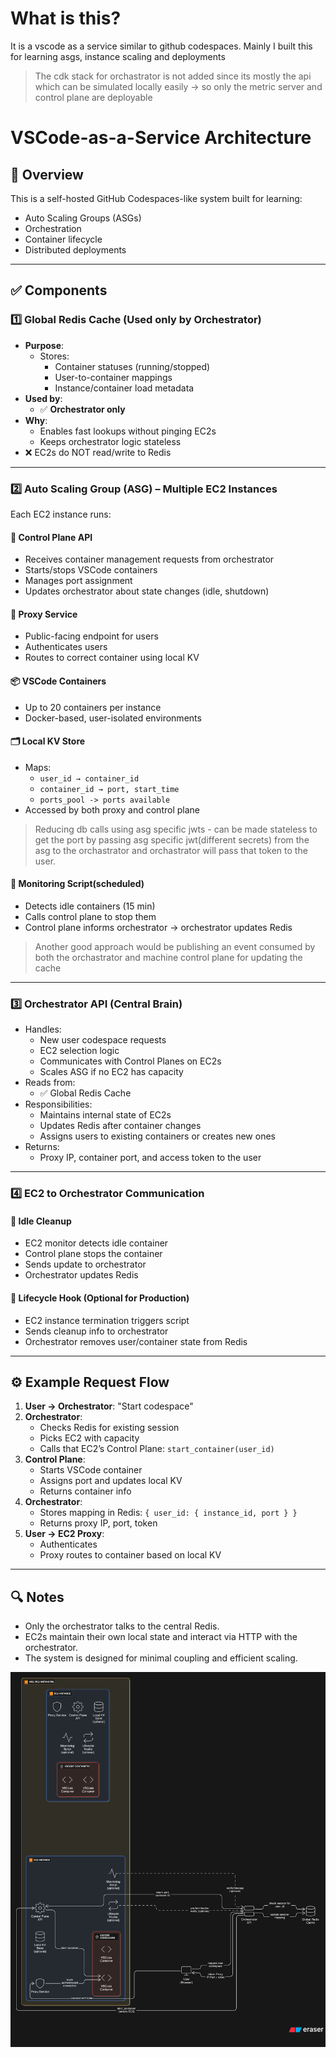 # What is this?
It is a vscode as a service similar to github codespaces. Mainly I built this for learning asgs, instance scaling and deployments
> The cdk stack for orchastrator  is not added since its mostly the api which can be simulated locally easily -> so only the metric server and control plane are deployable
# VSCode-as-a-Service Architecture

## 🧠 Overview
This is a self-hosted GitHub Codespaces-like system built for learning:
- Auto Scaling Groups (ASGs)
- Orchestration
- Container lifecycle
- Distributed deployments

---

## ✅ Components

### 1️⃣ Global Redis Cache (Used only by Orchestrator)

- **Purpose**:
  - Stores:
    - Container statuses (running/stopped)
    - User-to-container mappings
    - Instance/container load metadata
- **Used by**:
  - ✅ **Orchestrator only**
- **Why**:
  - Enables fast lookups without pinging EC2s
  - Keeps orchestrator logic stateless
- ❌ EC2s do NOT read/write to Redis

---

### 2️⃣ Auto Scaling Group (ASG) – Multiple EC2 Instances

Each EC2 instance runs:

#### 🧠 Control Plane API
- Receives container management requests from orchestrator
- Starts/stops VSCode containers
- Manages port assignment
- Updates orchestrator about state changes (idle, shutdown)

#### 🔐 Proxy Service
- Public-facing endpoint for users
- Authenticates users
- Routes to correct container using local KV

#### 📦 VSCode Containers
- Up to 20 containers per instance
- Docker-based, user-isolated environments

#### 🗂️ Local KV Store
- Maps:
  - `user_id → container_id`
  - `container_id → port, start_time`
  - `ports_pool -> ports available`
- Accessed by both proxy and control plane
> Reducing db calls using asg specific jwts - can be made stateless to get the port by passing asg specific jwt(different secrets) from the asg to the orchastrator and orchastrator will pass that token to the user.

#### 🔄 Monitoring Script(scheduled)
- Detects idle containers (15 min)
- Calls control plane to stop them
- Control plane informs orchestrator → orchestrator updates Redis
> Another good approach would be publishing an event consumed by both the orchastrator and machine control plane for updating the cache
---

### 3️⃣ Orchestrator API (Central Brain)

- Handles:
  - New user codespace requests
  - EC2 selection logic
  - Communicates with Control Planes on EC2s
  - Scales ASG if no EC2 has capacity
- Reads from:
  - ✅ Global Redis Cache
- Responsibilities:
  - Maintains internal state of EC2s
  - Updates Redis after container changes
  - Assigns users to existing containers or creates new ones
- Returns:
  - Proxy IP, container port, and access token to the user

---

### 4️⃣ EC2 to Orchestrator Communication

#### 🔁 Idle Cleanup
- EC2 monitor detects idle container
- Control plane stops the container
- Sends update to orchestrator
- Orchestrator updates Redis

#### 🔄 Lifecycle Hook (Optional for Production)
- EC2 instance termination triggers script
- Sends cleanup info to orchestrator
- Orchestrator removes user/container state from Redis

---

## ⚙️ Example Request Flow

1. **User → Orchestrator**: "Start codespace"
2. **Orchestrator**:
   - Checks Redis for existing session
   - Picks EC2 with capacity
   - Calls that EC2’s Control Plane: `start_container(user_id)`
3. **Control Plane**:
   - Starts VSCode container
   - Assigns port and updates local KV
   - Returns container info
4. **Orchestrator**:
   - Stores mapping in Redis: `{ user_id: { instance_id, port } }`
   - Returns proxy IP, port, token
5. **User → EC2 Proxy**:
   - Authenticates
   - Proxy routes to container based on local KV

---

## 🔍 Notes

- Only the orchestrator talks to the central Redis.
- EC2s maintain their own local state and interact via HTTP with the orchestrator.
- The system is designed for minimal coupling and efficient scaling.



![alt text](image.png)
